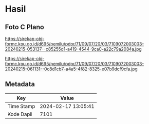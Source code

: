 # Hasil

## Foto C Plano

https://sirekap-obj-formc.kpu.go.id/d695/pemilu/pdpr/71/09/07/20/03/7109072003003-20240215-053137--c85255d1-a419-4544-9ca0-a22c79a2084a.jpg

https://sirekap-obj-formc.kpu.go.id/d695/pemilu/pdpr/71/09/07/20/03/7109072003003-20240215-061131--0c8d1cb7-a4a5-4f82-8325-e07b9dcf9cfa.jpg


## Metadata

| Key        | Value               |
| ---------- | ------------------- |
| Time Stamp | 2024-02-17 13:05:41 |
| Kode Dapil | 7101                |



